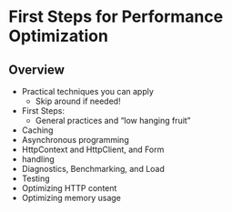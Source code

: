 # First Steps for Performance Optimization

## Overview

- Practical techniques you can apply
   - Skip around if needed!
- First Steps:
   - General practices and “low hanging fruit”
- Caching
- Asynchronous programming
- HttpContext and HttpClient, and Form
- handling
- Diagnostics, Benchmarking, and Load
- Testing
- Optimizing HTTP content
- Optimizing memory usage
